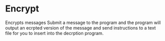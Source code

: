# Encrypt
Encrypts messages
Submit a message to the program and the program will output an ecrpted version of the message and send instructions to a text file for you to insert into the decrption program.
